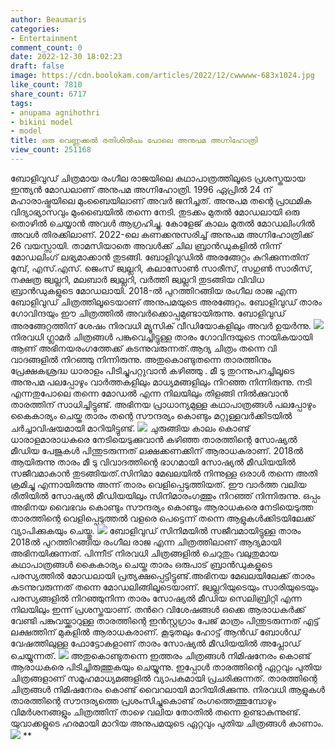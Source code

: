 ```yaml
---
author: Beaumaris
categories:
- Entertainment
comment_count: 0
date: 2022-12-30 18:02:23
draft: false
image: https://cdn.boolokam.com/articles/2022/12/cwwwww-683x1024.jpg
like_count: 7810
share_count: 6717
tags:
- anupama agnihothri
- bikini model
- model
title: ഒരു വെണ്ണക്കൽ രതിശിൽപം പോലെ അനുപമ അഗ്നിഹോത്രി
view_count: 251168
---
```


ബോളിവുഡ് ചിത്രമായ രംഗീല രാജയിലെ കഥാപാത്രത്തിലൂടെ പ്രശസ്തയായ ഇന്ത്യൻ മോഡലാണ് അനുപമ അഗ്നിഹോത്രി. 1996 ഏപ്രിൽ 24 ന് മഹാരാഷ്ട്രയിലെ മുംബൈയിലാണ് അവർ ജനിച്ചത്. അനുപമ തന്റെ പ്രാഥമിക വിദ്യാഭ്യാസവും മുംബൈയിൽ തന്നെ നേടി. തുടക്കം മുതൽ മോഡലായി ഒരു തൊഴിൽ ചെയ്യാൻ അവൾ ആഗ്രഹിച്ചു. കോളേജ് കാലം മുതൽ മോഡലിംഗിൽ അവൾ തിരക്കിലാണ്. 2022-ലെ കണക്കനുസരിച്ച് അനുപമ അഗ്നിഹോത്രിക്ക് 26 വയസ്സായി. താമസിയാതെ അവൾക്ക് ചില ബ്രാൻഡുകളിൽ നിന്ന് മോഡലിംഗ് ലഭ്യമാക്കാൻ തുടങ്ങി. ബോളിവുഡിൽ അരങ്ങേറ്റം കുറിക്കുന്നതിന് മുമ്പ്, എസ്.എസ്. ജെംസ് ജ്വല്ലറി, കലാസോൺ സാരീസ്, സഗുൺ സാരീസ്, നക്ഷത്ര ജ്വല്ലറി, മലബാർ ജ്വല്ലറി, വർത്തി ജ്വല്ലറി തുടങ്ങിയ വിവിധ ബ്രാൻഡുകളുടെ മോഡലായി. 2018-ൽ പുറത്തിറങ്ങിയ രംഗീല രാജ എന്ന ബോളിവുഡ് ചിത്രത്തിലൂടെയാണ് അനുപമയുടെ അരങ്ങേറ്റം. ബോളിവുഡ് താരം ഗോവിന്ദയും ഈ ചിത്രത്തിൽ അവർക്കൊപ്പമുണ്ടായിരുന്നു. ബോളിവുഡ് അരങ്ങേറ്റത്തിന് ശേഷം നിരവധി മ്യൂസിക് വീഡിയോകളിലും അവർ ഉയർന്നു. ![](https://cdn.boolokam.com/articles/2022/12/cwwwww-683x1024.jpg) നിരവധി ഗ്ലാമർ ചിത്രങ്ങൾ പങ്കുവെച്ചിട്ടുള്ള താരം ഗോവിന്ദയുടെ നായികയായി ആണ് അഭിനയരംഗത്തേക്ക് കടന്നുവരുന്നത്.ആദ്യ ചിത്രം തന്നെ വി വാദങ്ങളിൽ നിറഞ്ഞു നിന്നിരുന്നു. അതുകൊണ്ടുതന്നെ താരത്തിനും പ്രേക്ഷകശ്രദ്ധ ധാരാളം പിടിച്ചുപറ്റുവാൻ കഴിഞ്ഞു . മീ ടു തുറന്നുപറച്ചിലൂടെ അനുപമ പലപ്പോഴും വാർത്തകളിലും മാധ്യമങ്ങളിലും നിറഞ്ഞ നിന്നിരുന്നു. നടി എന്നതുപോലെ തന്നെ മോഡൽ എന്ന നിലയിലും തിളങ്ങി നിൽക്കുവാൻ താരത്തിന് സാധിച്ചിട്ടുണ്ട്. അഭിനയ പ്രാധാന്യമുള്ള കഥാപാത്രങ്ങൾ പലപ്പോഴും കൈകാര്യം ചെയ്ത താരം തന്റെ സൗന്ദര്യം കൊണ്ടും മറ്റുള്ളവർക്കിടയിൽ ചർച്ചാവിഷയമായി മാറിയിട്ടുണ്ട്. ![](https://cdn.boolokam.com/articles/2022/12/dwddd-683x1024.jpg) ചുരുങ്ങിയ കാലം കൊണ്ട് ധാരാളമാരാധകരെ നേടിയെടുക്കുവാൻ കഴിഞ്ഞ താരത്തിന്റെ സോഷ്യൽ മീഡിയ പേജുകൾ പിന്തുടരുന്നത് ലക്ഷക്കണക്കിന് ആരാധകരാണ്. 2018ൽ ആയിരുന്നു താരം മീ ടു വിവാദത്തിന്റെ ഭാഗമായി സോഷ്യൽ മീഡിയയിൽ സജീവമാകാൻ തുടങ്ങിയത്.സിനിമാ മേഖലയിൽ നിന്നുള്ള ഒരാൾ തന്നെ അതി ക്രമിച്ചു എന്നായിരുന്നു അന്ന് താരം വെളിപ്പെടുത്തിയത്. ഈ വാർത്ത വലിയ രീതിയിൽ സോഷ്യൽ മീഡിയയിലും സിനിമാരംഗത്തും നിറഞ്ഞ് നിന്നിരുന്നു. ഒപ്പം അഭിനയ വൈഭവം കൊണ്ടും സൗന്ദര്യം കൊണ്ടും ആരാധകരെ നേടിയെടുത്ത താരത്തിന്റെ വെളിപ്പെടുത്തൽ വളരെ പെട്ടെന്ന് തന്നെ ആളുകൾക്കിടയിലേക്ക് വ്യാപിക്കുകയും ചെയ്തു. ![](https://cdn.boolokam.com/articles/2022/12/ddddd-3-683x1024.jpg) ബോളിവുഡ് സിനിമയിൽ സജീവമായിട്ടുള്ള താരം 2018ൽ പുറത്തിറങ്ങിയ രംഗീല രാജ എന്ന ചിത്രത്തിലാണ് ആദ്യമായി അഭിനയിക്കുന്നത്. പിന്നീട് നിരവധി ചിത്രങ്ങളിൽ ചെറുതും വലുതുമായ കഥാപാത്രങ്ങൾ കൈകാര്യം ചെയ്ത താരം ഒരുപാട് ബ്രാൻഡുകളുടെ പരസ്യത്തിൽ മോഡലായി പ്രത്യക്ഷപ്പെട്ടിട്ടുണ്ട്.അഭിനയ മേഖലയിലേക്ക് താരം കടന്നുവരുന്നത് തന്നെ മോഡലിങ്ങിലൂടെയാണ്. ജ്വല്ലറിയുടെയും സാരിയുടെയും പരസ്യങ്ങളിൽ നിറഞ്ഞുനിന്ന താരം സോഷ്യൽ മീഡിയ സെലിബ്രിറ്റി എന്ന നിലയിലും ഇന്ന് പ്രശസ്തയാണ്. തൻറെ വിശേഷങ്ങൾ ഒക്കെ ആരാധകർക്ക് വേണ്ടി പങ്കുവയ്ക്കാറുള്ള താരത്തിന്റെ ഇൻസ്റ്റഗ്രാം പേജ് മാത്രം പിന്തുടരുന്നത് എട്ട് ലക്ഷത്തിന് മുകളിൽ ആരാധകരാണ്. കൂടുതലും ഹോട്ട് ആൻഡ് ബോൾഡ് വേഷത്തിലുള്ള ഫോട്ടോകളാണ് താരം സോഷ്യൽ മീഡിയയിൽ അപ്ലോഡ് ചെയ്യുന്നത്. ![](https://cdn.boolokam.com/articles/2022/12/dqqqqd-683x1024.jpg) അതുകൊണ്ടുതന്നെ ഇത്തരം ചിത്രങ്ങൾ നിമിഷനേരം കൊണ്ട് ആരാധകരെ പിടിച്ചിരുത്തുകയും ചെയ്യുന്നു. ഇപ്പോൾ താരത്തിന്റെ ഏറ്റവും പുതിയ ചിത്രങ്ങളാണ് സമൂഹമാധ്യമങ്ങളിൽ വ്യാപകമായി പ്രചരിക്കുന്നത്. താരത്തിന്റെ ചിത്രങ്ങൾ നിമിഷനേരം കൊണ്ട് വൈറലായി മാറിയിരിക്കുന്നു. നിരവധി ആളുകൾ താരത്തിന്റെ സൗന്ദര്യത്തെ പ്രശംസിച്ചുകൊണ്ട് രംഗത്തെത്തുമ്പോഴും വിമർശനങ്ങളും ചിത്രത്തിന് താഴെ വലിയ തോതിൽ തന്നെ ഉണ്ടാകുന്നുണ്ട്. യുവാക്കളുടെ ഹരമായി മാറിയ അനുപമയുടെ ഏറ്റവും പുതിയ ചിത്രങ്ങൾ കാണാം. ![](https://cdn.boolokam.com/articles/2022/12/wwddd-1-819x1024.jpg) ** &nbsp; &nbsp;